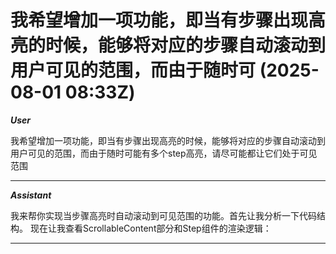 <!-- Generated by SpecStory -->

# 我希望增加一项功能，即当有步骤出现高亮的时候，能够将对应的步骤自动滚动到用户可见的范围，而由于随时可 (2025-08-01 08:33Z)

_**User**_

我希望增加一项功能，即当有步骤出现高亮的时候，能够将对应的步骤自动滚动到用户可见的范围，而由于随时可能有多个step高亮，请尽可能都让它们处于可见范围

---

_**Assistant**_

我来帮你实现当步骤高亮时自动滚动到可见范围的功能。首先让我分析一下代码结构。 现在让我查看ScrollableContent部分和Step组件的渲染逻辑： 

---

